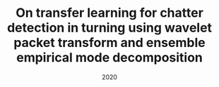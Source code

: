---
title: "On transfer learning for chatter detection in turning using wavelet packet transform and ensemble empirical mode decomposition"
collection: publications
permalink: /publication/On_Transfer_learning
date: 2020
venue: 'CIRP Journal of Manufacturing Science and Technology'
paperurl: 'https://doi.org/10.1016/j.cirpj.2019.11.003'
---